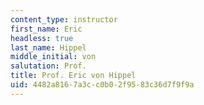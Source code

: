```yaml
---
content_type: instructor
first_name: Eric
headless: true
last_name: Hippel
middle_initial: von
salutation: Prof.
title: Prof. Eric von Hippel
uid: 4482a816-7a3c-c0b0-2f95-83c36d7f9f9a
---
```

